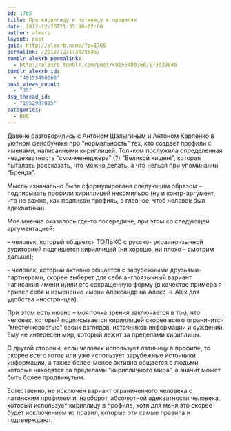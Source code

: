 ```yaml
---
id: 1765
title: Про кириллицу и латиницу в профилях
date: 2012-12-26T21:35:00+02:00
author: alexrb
layout: post
guid: http://alexrb.name/?p=1765
permalink: /2012/12/173029846/
tumblr_alexrb_permalink:
  - http://alexrb.tumblr.com/post/49155490366/173029846
tumblr_alexrb_id:
  - "49155490366"
post_views_count:
  - "35"
dsq_thread_id:
  - "1952987015"
categories:
  - Веб
---
```

Давече разговорились с Антоном Шалыгиным и Антоном Карпенко в уютном фейсбучике про &#8220;нормальность&#8221; тех, кто создает профили с именами, написанными кириллицей. Толчком послужила определенная неадекватность &#8220;смм-менеджера&#8221; (?) &#8220;Великой кишені&#8221;, которая пыталась рассказать, что можно делать, а что нельзя при упоминании &#8220;Бренда&#8221;.

Мысль изначально была сформулирована следующим образом &#8211; подписывать профили кириллицей некомильфо (ну и контр-аргумент, что не важно, как подписан профиль, а главное, чтоб человек был адекватный). 

Мое мнение оказалось где-то посередине, при этом со следующей аргументацией:

&#8211; человек, который общается ТОЛЬКО с русско- украиноязычной аудиторией подпишется кириллицей (ни хорошо, ни плохо &#8211; смотрим дальше);

&#8211; человек, который активно общается с зарубежными друзьями-партнерами, скорее выберет для себя англоязычный вариант написания имени и/или его сокращенную форму (в качестве примера я привел себя и изменение имени Александр на Алекс -> Alex для удобства иностранцев).

При этом есть нюанс &#8211; моя точка зрения заключается в том, что человек, который подписывается кириллицей скорее всего ограничится &#8220;местечковостью&#8221; своих взглядов, источников информации и суждений. Ему не интересен мир, который лежит за пределами кириллицы.

С другой стороны, если человек использует латиницу в профиле, то скорее всего готов или уже использует зарубежные источники информации, а также более-менее активно общается с людьми, которые находятся за пределами &#8220;кирилличного мира&#8221;, а значит может быть более продвинутым.

Естественно, не исключен вариант ограниченного человека с латинским профилем и, наоборот, абсолютной адекватности человека, который использует кириллицу в профиле, хотя для меня это скорее будет исключением из правил, которые эти самые правила и подтверждают.